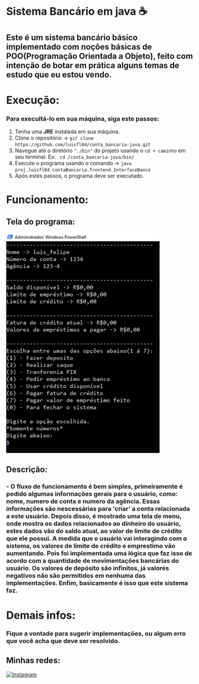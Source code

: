 # Sistema Bancário em java ☕

## Este é um sistema bancário básico implementado com noções básicas de POO(Programação Orientada a Objeto), feito com intenção de botar em prática alguns temas de estudo que eu estou vendo.

# Execução:

### Para execultá-lo em sua máquina, siga este passos:
1. Tenha uma **JRE** instalada em sua máquina.
2. Clone o repositório ->  ``` git clone https://github.com/luisfl04/conta_bancaria-java.git ```
3. Navegue até o diretório ```"./bin"``` do projeto usando o ```cd + caminho``` em seu terminal. Ex: ``` cd /conta_bancaria-java/bin/```
4. Execute o programa usando o comando -> ```java proj.luisfl04.contaBancaria.frontend.InterfaceBanco ```
5. Após estes passos, o programa deve ser executado.

# Funcionamento:

## Tela do programa:
![tela_do_programa](./img/tela_sistema_banco.PNG)    

## Descrição:

### - O fluxo de funcionamento é bem simples, primeiramente é pedido algumas informações gerais para o usuário, como: nome, numero de conta e numero da agência. Essas informações são nescessárias para 'criar' a conta relacionada a este usuário. Depois disso, é mostrado uma tela de menu, onde mostra os dados relacionados ao dinheiro do usuário, estes dados vão do saldo atual, ao valor de limite de crédito que ele possui. A medida que o usuário vai interagindo com o sistema, os valores de limite de crédito e emprestimo vão aumentando. Pois foi implementada uma lógica que faz isso de acordo com a quantidade de movimentações bancárias do usuário. Os valores de depósito são infinitos, já valores negativos não são permitidos em nenhuma das implementações. Enfim, basicamente é isso que este sistema faz.

# Demais infos:

### Fique a vontade para sugerir implementações, ou algum erro que você acha que deve ser resolvido.

## Minhas redes:
[![Instagram](https://img.shields.io/badge/-Instagram-000?style=for-the-badge&logo=instagram&logoColor=FFF&color:FFF)](https://www.instagram.com/luisfl04_/)


